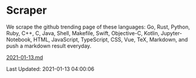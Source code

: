 # Scraper

We scrape the github trending page of these languages: Go, Rust, Python, Ruby, C++, C, Java, Shell, Makefile, Swift, Objective-C, Kotlin, Jupyter-Notebook, HTML, JavaScript, TypeScript, CSS, Vue, TeX, Markdown, and push a markdown result everyday.

[2021-01-13.md](https://github.com/yangwenmai/github-trending-backup/blob/master/2021-01-13.md)

Last Updated: 2021-01-13 04:00:06